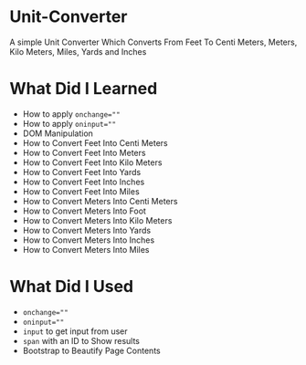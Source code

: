 # Unit-Converter
A simple Unit Converter Which Converts From Feet To Centi Meters, Meters, Kilo Meters, Miles, Yards and Inches
# What Did I Learned
<ul>
  <li>How to apply <code>onchange=""</code></li>
  <li>How to apply <code>oninput=""</code></li>
  <li>DOM Manipulation</li>
  <li>How to Convert Feet Into Centi Meters</li>
  <li>How to Convert Feet Into Meters</li>
  <li>How to Convert Feet Into Kilo Meters</li>
  <li>How to Convert Feet Into Yards</li>
  <li>How to Convert Feet Into Inches</li>
  <li>How to Convert Feet Into Miles</li>
  <li>How to Convert Meters Into Centi Meters</li>
  <li>How to Convert Meters Into Foot</li>
  <li>How to Convert Meters Into Kilo Meters</li>
  <li>How to Convert Meters Into Yards</li>
  <li>How to Convert Meters Into Inches</li>
  <li>How to Convert Meters Into Miles</li>
 </ul>
 
# What Did I Used
<ul>
  <li><code>onchange=""</code></li>
  <li><code>oninput=""</code></li>
  <li><code>input</code> to get input from user</li>
  <li><code>span</code> with an ID to Show results</li>
  <li>Bootstrap to Beautify Page Contents</li>
</ul>
